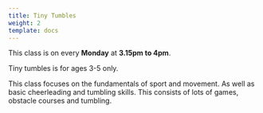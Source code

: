 ```yaml
---
title: Tiny Tumbles
weight: 2
template: docs
---
```


<div class="note">
  This class is on every <strong>Monday</strong> at <strong>3.15pm to 4pm</strong>.
</div>

Tiny tumbles is for ages 3-5 only.

This class focuses on the fundamentals of sport and movement. As well as basic cheerleading and tumbling skills. This consists of lots of games, obstacle courses and tumbling.